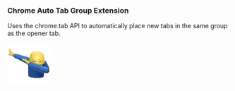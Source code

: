 ### Chrome Auto Tab Group Extension

Uses the chrome.tab API to automatically place new tabs in the same group as the opener tab.

![](images/dab96.png)
